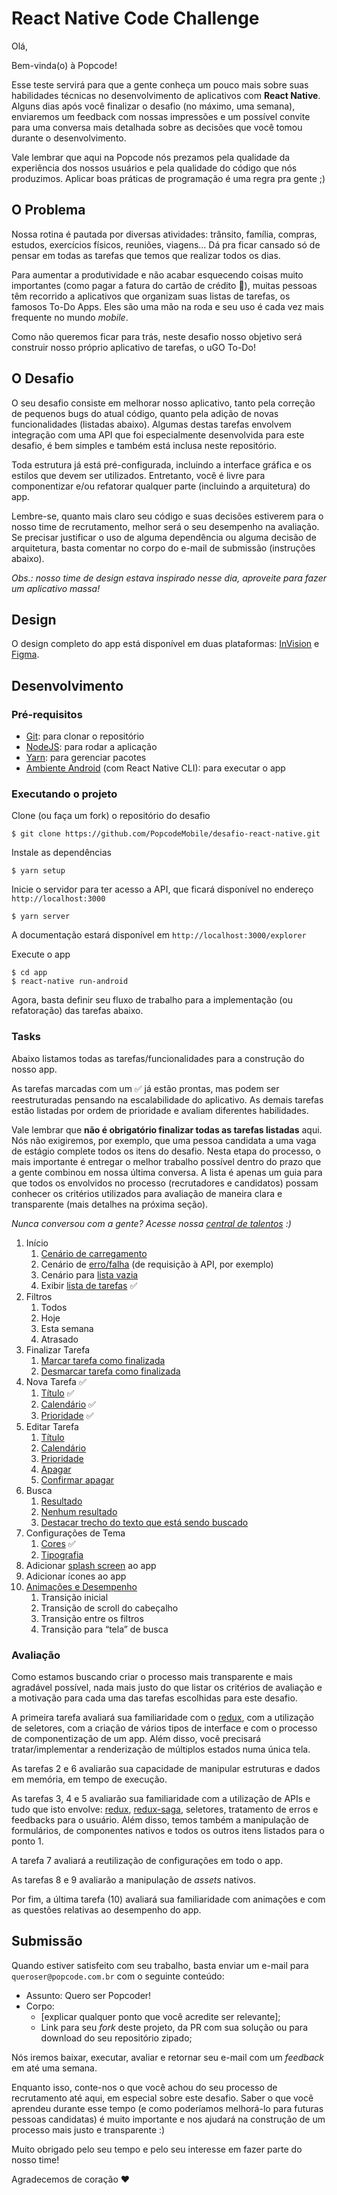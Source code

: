 # React Native Code Challenge
Olá,

Bem-vinda(o) à Popcode!

Esse teste servirá para que a gente conheça um pouco mais sobre suas habilidades técnicas no desenvolvimento de aplicativos com **React Native**. Alguns dias após você finalizar o desafio (no máximo, uma semana), enviaremos um feedback com nossas impressões e um possível convite para uma conversa mais detalhada sobre as decisões que você tomou durante o desenvolvimento.

Vale lembrar que aqui na Popcode nós prezamos pela qualidade da experiência dos nossos usuários e pela qualidade do código que nós produzimos. Aplicar boas práticas de programação é uma regra pra gente ;)

## O Problema
Nossa rotina é pautada por diversas atividades: trânsito, família, compras, estudos, exercícios físicos, reuniões, viagens… Dá pra ficar cansado só de pensar em todas as tarefas que temos que realizar todos os dias.

Para aumentar a produtividade e não acabar esquecendo coisas muito importantes (como pagar a fatura do cartão de crédito 🙈), muitas pessoas têm recorrido a aplicativos que organizam suas listas de tarefas, os famosos To-Do Apps. Eles são uma mão na roda e seu uso é cada vez mais frequente no mundo *mobile*.

Como não queremos ficar para trás, neste desafio nosso objetivo será construir nosso próprio aplicativo de tarefas, o uGO To-Do!

## O Desafio
O seu desafio consiste em melhorar nosso aplicativo, tanto pela correção de pequenos bugs do atual código, quanto pela adição de novas funcionalidades (listadas abaixo). Algumas destas tarefas envolvem integração com uma API que foi especialmente desenvolvida para este desafio, é bem simples e também está inclusa neste repositório.

Toda estrutura já está pré-configurada, incluindo a interface gráfica e os estilos que devem ser utilizados. Entretanto, você é livre para componentizar e/ou refatorar qualquer parte (incluindo a arquitetura) do app.

Lembre-se, quanto mais claro seu código e suas decisões estiverem para o nosso time de recrutamento, melhor será o seu desempenho na avaliação. Se precisar justificar o uso de alguma dependência ou alguma decisão de arquitetura, basta comentar no corpo do e-mail de submissão (instruções abaixo).

*Obs.: nosso time de design estava inspirado nesse dia, aproveite para fazer um aplicativo massa!*

## Design
O design completo do app está disponível em duas plataformas: [InVision](https://invis.io/52U0WK0TNF8) e [Figma](https://www.figma.com/proto/F95kJDtNqV2b2ioeS3YqTp/Pop-To-Do_Android).

## Desenvolvimento
### Pré-requisitos

* [Git](https://git-scm.com/): para clonar o repositório
* [NodeJS](https://nodejs.org): para rodar a aplicação
* [Yarn](https://classic.yarnpkg.com/): para gerenciar pacotes
* [Ambiente Android](https://reactnative.dev/docs/getting-started) (com React Native CLI): para executar o app

### Executando o projeto
Clone (ou faça um fork) o repositório do desafio
```
$ git clone https://github.com/PopcodeMobile/desafio-react-native.git
```

Instale as dependências
```
$ yarn setup
```

Inicie o servidor para ter acesso a API, que ficará disponível no endereço `http://localhost:3000`
```
$ yarn server
```

A documentação estará disponível em `http://localhost:3000/explorer`

Execute o app
```
$ cd app
$ react-native run-android
```

Agora, basta definir seu fluxo de trabalho para a implementação (ou refatoração) das tarefas abaixo.

### Tasks
Abaixo listamos todas as tarefas/funcionalidades para a construção do nosso app.

As tarefas marcadas com um ✅ já estão prontas, mas podem ser reestruturadas pensando na escalabilidade do aplicativo. As demais tarefas estão listadas por ordem de prioridade e avaliam diferentes habilidades.

Vale lembrar que **não é obrigatório finalizar todas as tarefas listadas** aqui. Nós não exigiremos, por exemplo, que uma pessoa candidata a uma vaga de estágio complete todos os itens do desafio. Nesta etapa do processo, o mais importante é entregar o melhor trabalho possível dentro do prazo que a gente combinou em nossa última conversa. A lista é apenas um guia para que todos os envolvidos no processo (recrutadores e candidatos) possam conhecer os critérios utilizados para avaliação de maneira clara e transparente (mais detalhes na próxima seção).

*Nunca conversou com a gente? Acesse nossa [central de talentos](https://popcode.com.br/carreira) :)*

1. Início
	1. [Cenário de carregamento](https://invis.io/52U0WK0TNF8#/384998463)
	2. Cenário de [erro/falha](https://invis.io/52U0WK0TNF8#/384998464) (de requisição à API, por exemplo)
	3. Cenário para [lista vazia](https://invis.io/52U0WK0TNF8#/384998465)
	4. Exibir [lista de tarefas](https://invis.io/52U0WK0TNF8#/384998452) ✅
2. Filtros
	1. Todos
	2. Hoje
	3. Esta semana
	4. Atrasado
3. Finalizar Tarefa
	1. [Marcar tarefa como finalizada](https://www.figma.com/proto/F95kJDtNqV2b2ioeS3YqTp/Pop-To-Do_Android?scaling=min-zoom&node-id=1%3A228)
	2. [Desmarcar tarefa como finalizada](https://www.figma.com/proto/F95kJDtNqV2b2ioeS3YqTp/Pop-To-Do_Android?scaling=min-zoom&node-id=20%3A0)
4. Nova Tarefa ✅
	1. [Título](https://invis.io/52U0WK0TNF8#/384998453)  ✅
	2. [Calendário](https://invis.io/52U0WK0TNF8#/384998455) ✅
	3. [Prioridade](https://invis.io/52U0WK0TNF8#/384998458) ✅
5. Editar Tarefa
	1. [Título](https://invis.io/52U0WK0TNF8#/384998462)
	2. [Calendário](https://invis.io/52U0WK0TNF8#/)
	3. [Prioridade](https://invis.io/52U0WK0TNF8#/)
	4. [Apagar](https://invis.io/52U0WK0TNF8#/384998460)
	5. [Confirmar apagar](https://invis.io/52U0WK0TNF8#/384998461)
6. Busca
	1. [Resultado](https://invis.io/52U0WK0TNF8#/384998467)
	2. [Nenhum resultado](https://invis.io/52U0WK0TNF8#/384998469)
	3. [Destacar trecho do texto que está sendo buscado](https://invis.io/52U0WK0TNF8#/384998468)
7. Configurações de Tema
	1. [Cores](https://invis.io/52U0WK0TNF8#/385001564) ✅
	2. [Tipografia](https://invis.io/52U0WK0TNF8#/385001526)
8. Adicionar [splash screen](https://invis.io/52U0WK0TNF8#/384998451) ao app
9. Adicionar ícones ao app
10. [Animações e Desempenho](https://www.figma.com/proto/F95kJDtNqV2b2ioeS3YqTp/Pop-To-Do_Android)
	1. Transição inicial
	2. Transição de scroll do cabeçalho
	3. Transição entre os filtros
	4. Transição para “tela” de busca

### Avaliação
Como estamos buscando criar o processo mais transparente e mais agradável possível, nada mais justo do que listar os critérios de avaliação e a motivação para cada uma das tarefas escolhidas para este desafio. 

A primeira tarefa avaliará sua familiaridade com o [redux](https://redux.js.org/), com a utilização de seletores, com a criação de vários tipos de interface e com o processo de componentização de um app. Além disso, você precisará tratar/implementar a renderização de múltiplos estados numa única tela.

As tarefas 2 e 6 avaliarão sua capacidade de manipular estruturas e dados em memória, em tempo de execução.

As tarefas 3, 4 e 5 avaliarão sua familiaridade com a utilização de APIs e tudo que isto envolve: [redux](https://redux.js.org/), [redux-saga](https://redux-saga.js.org/), seletores, tratamento de erros e feedbacks para o usuário. Além disso, temos também a manipulação de formulários, de componentes nativos e todos os outros itens listados para o ponto 1.

A tarefa 7 avaliará a reutilização de configurações em todo o app.

As tarefas 8 e 9 avaliarão a manipulação de *assets* nativos.

Por fim, a última tarefa (10) avaliará sua familiaridade com animações e com as questões relativas ao desempenho do app.

## Submissão
Quando estiver satisfeito com seu trabalho, basta enviar um e-mail para `queroser@popcode.com.br` com o seguinte conteúdo:

* Assunto: Quero ser Popcoder!
* Corpo:
	* [explicar qualquer ponto que você acredite ser relevante];
	* Link para seu *fork* deste projeto, da PR com sua solução ou para download do seu repositório zipado;

Nós iremos baixar, executar, avaliar e retornar seu e-mail com um *feedback* em até uma semana.

Enquanto isso, conte-nos o que você achou do seu processo de recrutamento até aqui, em especial sobre este desafio. Saber o que você aprendeu durante esse tempo (e como poderíamos melhorá-lo para futuras pessoas candidatas) é muito importante e nos ajudará na construção de um processo mais justo e transparente :)

Muito obrigado pelo seu tempo e pelo seu interesse em fazer parte do nosso time!

Agradecemos de coração ❤
